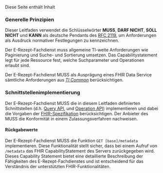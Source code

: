 Diese Seite enthält Inhalt

### Generelle Prinzipien

Dieser Leitfaden verwendet die Schlüsselwörter **MUSS**, **DARF NICHT**, **SOLL NICHT** und **KANN** als deutsche Pendants des [RFC 2119](https://datatracker.ietf.org/doc/html/rfc2119), um Anforderungen als Ausdruck normativer Festlegungen zu kennzeichnen.

Der E-Rezept-Fachdienst muss allgemeine TI-weite Anforderungen wie Paginierung und Suche- und Sortierung umsetzen. Das Capabilitystatement legt für jede Ressource fest, welche Suchparameter und Operationen erlaubt sind.

<requirement actor="E-Rezept-Fachdienst" conformance="SHALL" key="IG-FD-ERP69444KX6" title="Implementierung allgemeingültiger Anforderungen an FHIR Data Services" version="1">
    Der E-Rezept-Fachdienst MUSS als Ausprägung eines FHIR Data Service sämtliche Anforderungen aus <a href="https://gemspec.gematik.de/fhir/ig/epa-common/1.0.5/actor-erp-fd.html" target="_blank"><i>TI Common</i></a> berücksichtigen.
</requirement>


### Schnittstellenimplementierung

<requirement actor="E-Rezept-Fachdienst" conformance="SHALL" key="IG-FD-ERP87682CQQ" title="Schnittstellenimplementierung des E-Rezept-Fachdienst gemäß FHIR-Spezifikation" version="1">
    Der E-Rezept-Fachdienst MUSS die in diesem Leitfaden definierten Schnittstellen (d.h. <a href="./query-api.html">Query API</a>, und <a href="./operation-api.html">Operation API</a>) implementieren und dabei die Vorgaben der <a href="http://hl7.org/fhir/R4/index.html">FHIR-Spezifikation</a> berücksichtigen. Der Anbieter des MUSS die Konformität in einem Zulassungsverfahren nachweisen.
</requirement>


#### Rückgabewerte

<requirement actor="E-Rezept-Fachdienst" conformance="SHALL" key="IG-FD-ERP83152PPV" title="Implementierung der /metadata Funktion im E-Rezept-Fachdienst" version="1">
    Der E-Rezept-Fachdienst MUSS die Funktion <code>GET [base]/metadata</code> implementieren. Diese Funktionalität stellt sicher, dass bei einem Aufruf von <code>/metadata</code> das FHIR CapabilityStatement des Servers zurückgegeben wird. Dieses Capability Statement bietet eine detaillierte Beschreibung der Fähigkeiten des E-Rezept-Fachdienstes und ist entscheidend für das Verständnis der unterstützten FHIR-Funktionalitäten.
</requirement>